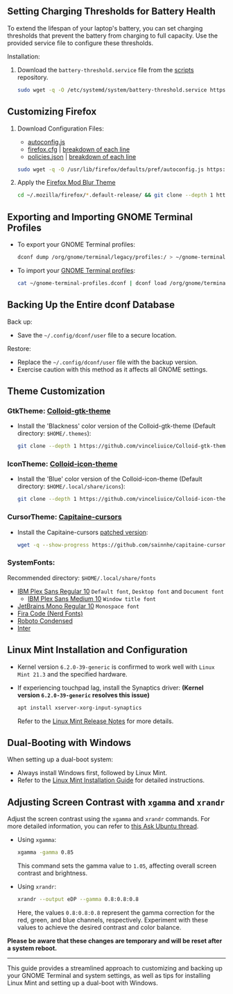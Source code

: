 ## Setting Charging Thresholds for Battery Health

To extend the lifespan of your laptop's battery, you can set charging thresholds that prevent the battery from charging to full capacity. Use the provided service file to configure these thresholds.

Installation:

1. Download the `battery-threshold.service` file from the [scripts](https://github.com/sakshiagrwal/Scripts/blob/dev/Linux/etc/systemd/system/battery-threshold.service) repository.

   ```sh
   sudo wget -q -O /etc/systemd/system/battery-threshold.service https://raw.githubusercontent.com/sakshiagrwal/Scripts/dev/Linux/etc/systemd/system/battery-threshold.service && sudo systemctl enable --now battery-threshold.service
   ```

## Customizing Firefox

1. Download Configuration Files:
   - [autoconfig.js](https://github.com/sakshiagrwal/Scripts/blob/main/Windows/Extra/autoconfig.js)
   - [firefox.cfg](https://github.com/sakshiagrwal/Scripts/blob/dev/Linux/usr/lib/firefox/firefox.cfg) | [breakdown of each line](https://github.com/sakshiagrwal/Scripts/commit/29d90e6f4b727b24824584da56e5965cb43d94ea)
   - [policies.json](https://github.com/sakshiagrwal/Scripts/blob/dev/Linux/usr/lib/firefox/distribution/policies.json) | [breakdown of each line](https://github.com/sakshiagrwal/Scripts/commit/258124948b51033265574a73336131482e22fc2e)

   ```sh
   sudo wget -q -O /usr/lib/firefox/defaults/pref/autoconfig.js https://raw.githubusercontent.com/sakshiagrwal/Scripts/dev/Linux/usr/lib/firefox/defaults/pref/autoconfig.js && sudo wget -q -O /usr/lib/firefox/firefox.cfg https://raw.githubusercontent.com/sakshiagrwal/Scripts/dev/Linux/usr/lib/firefox/firefox.cfg && sudo wget -q -O /usr/lib/firefox/distribution/policies.json https://raw.githubusercontent.com/sakshiagrwal/Scripts/dev/Linux/usr/lib/firefox/distribution/policies.json
   ```
  
2. Apply the [Firefox Mod Blur Theme](https://github.com/datguypiko/Firefox-Mod-Blur)

   ```sh
   cd ~/.mozilla/firefox/*.default-release/ && git clone --depth 1 https://github.com/datguypiko/Firefox-Mod-Blur chrome && cd chrome/ && rm -rf !(ASSETS|*.css) .[^.]*
   ```

## Exporting and Importing GNOME Terminal Profiles

- To export your GNOME Terminal profiles:

  ```sh
  dconf dump /org/gnome/terminal/legacy/profiles:/ > ~/gnome-terminal-profiles.dconf
  ```

- To import your [GNOME Terminal profiles](https://github.com/sakshiagrwal/Dotfiles/blob/main/bash/gnome-terminal-profiles.dconf):

  ```sh
  cat ~/gnome-terminal-profiles.dconf | dconf load /org/gnome/terminal/legacy/profiles:/
  ```

## Backing Up the Entire dconf Database

Back up:

- Save the `~/.config/dconf/user` file to a secure location.

Restore:

- Replace the `~/.config/dconf/user` file with the backup version.
- Exercise caution with this method as it affects all GNOME settings.

## Theme Customization

### GtkTheme: [Colloid-gtk-theme](https://github.com/vinceliuice/Colloid-gtk-theme)

- Install the 'Blackness' color version of the Colloid-gtk-theme (Default directory: `$HOME/.themes`):

  ```sh
  git clone --depth 1 https://github.com/vinceliuice/Colloid-gtk-theme && cd Colloid-gtk-theme && ./install.sh --color dark --tweaks black rimless && cd .. && rm -rf Colloid-gtk-theme
  ```

### IconTheme: [Colloid-icon-theme](https://github.com/vinceliuice/Colloid-icon-theme)

- Install the 'Blue' color version of the Colloid-icon-theme (Default directory: `$HOME/.local/share/icons`):

  ```sh
  git clone --depth 1 https://github.com/vinceliuice/Colloid-icon-theme && cd Colloid-icon-theme && ./install.sh && cd .. && rm -rf Colloid-icon-theme
  ```

### CursorTheme: [Capitaine-cursors](https://github.com/keeferrourke/capitaine-cursors)

- Install the Capitaine-cursors [patched version](https://github.com/sainnhe/capitaine-cursors):

  ```sh
  wget -q --show-progress https://github.com/sainnhe/capitaine-cursors/releases/download/r5/Linux.zip && unzip -q Linux.zip -d Capitaine-Cursors && cd Capitaine-Cursors/ && mv 'Capitaine Cursors' ~/.icons/Capitaine-Cursors && cd .. && rm -rf Capitaine-Cursors Linux.zip
  ```

### SystemFonts:
Recommended directory: `$HOME/.local/share/fonts`

- [IBM Plex Sans Regular 10](https://fonts.google.com/specimen/IBM+Plex+Sans) `Default font`, `Desktop font` and `Document font`
   - [IBM Plex Sans Medium 10]() `Window title font`
- [JetBrains Mono Regular 10](https://www.jetbrains.com/lp/mono) `Monospace font`
- [Fira Code (Nerd Fonts)](https://github.com/ryanoasis/nerd-fonts/releases/latest)
- [Roboto Condensed](https://fonts.google.com/specimen/Roboto+Condensed)
- [Inter](https://fonts.google.com/specimen/Inter)

## Linux Mint Installation and Configuration

- Kernel version `6.2.0-39-generic` is confirmed to work well with `Linux Mint 21.3` and the specified hardware.
- If experiencing touchpad lag, install the Synaptics driver: **(Kernel version `6.2.0-39-generic` resolves this issue)**

  ```sh
  apt install xserver-xorg-input-synaptics
  ```

  Refer to the [Linux Mint Release Notes](https://linuxmint.com/rel_virginia.php) for more details.

## Dual-Booting with Windows

When setting up a dual-boot system:

- Always install Windows first, followed by Linux Mint.
- Refer to the [Linux Mint Installation Guide](https://linuxmint-installation-guide.readthedocs.io/en/latest/multiboot.html) for detailed instructions.

## Adjusting Screen Contrast with `xgamma` and `xrandr`

Adjust the screen contrast using the `xgamma` and `xrandr` commands. For more detailed information, you can refer to [this Ask Ubuntu thread](https://askubuntu.com/questions/91195/how-do-i-adjust-the-screen-contrast).

- Using `xgamma`:

  ```sh
  xgamma -gamma 0.85
  ```

  This command sets the gamma value to `1.05`, affecting overall screen contrast and brightness.

- Using `xrandr`:

  ```sh
  xrandr --output eDP --gamma 0.8:0.8:0.8
  ```

  Here, the values `0.8:0.8:0.8` represent the gamma correction for the red, green, and blue channels, respectively. Experiment with these values to achieve the desired contrast and color balance.

**Please be aware that these changes are temporary and will be reset after a system reboot.**

---

This guide provides a streamlined approach to customizing and backing up your GNOME Terminal and system settings, as well as tips for installing Linux Mint and setting up a dual-boot with Windows.
